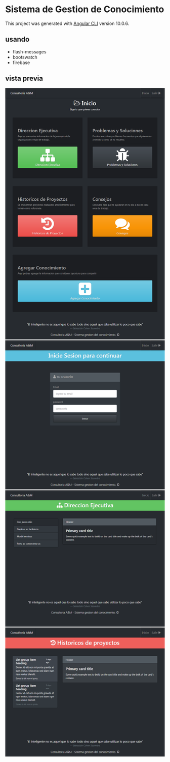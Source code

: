 # Sistema de Gestion de Conocimiento

This project was generated with [Angular CLI](https://github.com/angular/angular-cli) version 10.0.6.

## usando 

- flash-messages
- bootswatch
- firebase

## vista previa 

![inicio](caps/1.png)
![login](caps/2.png)
![direccion](caps/3.png)
![historicos](caps/4.png)
